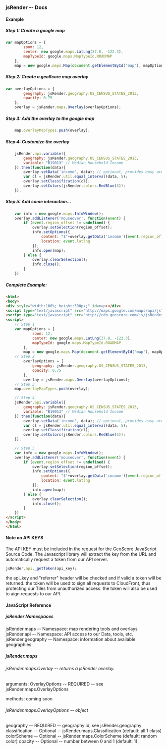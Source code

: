 ### jsRender -- Docs
#### Example

##### Step 1: Create a google map
```javascript
var mapOptions = {
        zoom: 12,
        center: new google.maps.LatLng(37.8, -122.3),
        mapTypeId: google.maps.MapTypeId.ROADMAP
    },
    map = new google.maps.Map(document.getElementById("map"), mapOptions);
```

##### Step 2: Create a geoScore map overlay
```javascript
var overlayOptions = {
        geography: jsRender.geography.US_CENSUS_STATES_2013,
        opacity: 0.75
    },
    overlay = jsRender.maps.Overlay(overlayOptions);
```            

##### Step 3: Add the overlay to the google map
```javascript
    map.overlayMapTypes.push(overlay);   
```

##### Step 4: Customize the overlay
```javascript
    jsRender.api.variable({
        geography: jsRender.geography.US_CENSUS_STATES_2013,
        variable: "B19013" // Median Household Income
    }).then(function(data){
        overlay.setData('income', data); // optional, provides easy access to the raw data, used in step 5.
        var cl = jsRender.util.equal_interval(data, 5);
        overlay.setClassification(cl);
        overlay.setColors(jsRender.colors.RedBlue(5));
    });
```

##### Step 5: Add some interaction...
```javascript
    var info = new google.maps.InfoWindow();
    overlay.addListener('mouseover', function(event) {
        if (event.region_offset != undefined) {
            overlay.setSelection(region_offset);
            info.setOptions({
                content: "$"+overlay.getData('income')[event.region_offset],
                location: event.latlng
            });
            info.open(map);
        } else {
            overlay.clearSelection();
            info.close();
        }
    })

```

##### Complete Example:
```html
<html>
<body>
<div style="width:100%; height:500px;" id=map></div>
<script type="text/javascript" src="http://maps.google.com/maps/api/js?sensor=false"></script>
<script type="text/javascript" src="http://cdn.geoscore.com/js/jsRender.v1.js?apikey=API_KEY"></script>
<script>
    // Step 1
    var mapOptions = {
            zoom: 12,
            center: new google.maps.LatLng(37.8, -122.3),
            mapTypeId: google.maps.MapTypeId.ROADMAP
        },
        map = new google.maps.Map(document.getElementById("map"), mapOptions),
    // Step 2
        overlayOptions = {
            geography: jsRender.geography.US_CENSUS_STATES_2013,
            opacity: 0.75
        },
        overlay = jsRender.maps.Overlay(overlayOptions);
    // Step 3
    map.overlayMapTypes.push(overlay);

    // Step 4
    jsRender.api.variable({
        geography: jsRender.geography.US_CENSUS_STATES_2013,
        variable: "B19013" // Median Household Income
    }).then(function(data){
        overlay.setData('income', data); // optional, provides easy access to the raw data, used in step 5.
        var cl = jsRender.util.equal_interval(data, 5);
        overlay.setClassification(cl);
        overlay.setColors(jsRender.colors.RedBlue(5));
    });

    // Step 5
    var info = new google.maps.InfoWindow();
    overlay.addListener('mouseover', function(event) {
        if (event.region_offset != undefined) {
            overlay.setSelection(region_offset);
            info.setOptions({
                content: "$"+overlay.getData('income')[event.region_offset],
                location: event.latlng
            });
            info.open(map);
        } else {
            overlay.clearSelection();
            info.close();
        }
    })
</script>
</body>
</html>
```

#### Note on API KEYS
The API KEY must be included in the request for the GeoScore JavaScript Source Code.
The Javascript library will extract the key from the URL and automatically request a token from our API server.
```javascript
jsRender.api._getToken(api_key);
```
the api_key and "referrer" header will be checked and if valid a token will be returned.
the token will be used to sign all requests to CloudFront, thus protecting our Tiles from unauthorized access.
the token will also be used to aign requests to our API.

#### JavaScript Reference


##### jsRender Namespaces

jsRender.maps -- Namespace: map rendering tools and overlays
jsRender.api -- Namespace: API access to our Data, tools, etc.
jsRender.geography -- Namespace: information about available geographies.

##### jsRender.maps

###### jsRender.maps.Overlay -- returns a jsRender overlay.
  arguments: OverlayOptions -- REQUIRED -- see jsRender.maps.OverlayOptions
  
  methods: coming soon
  
###### jsRender.maps.OverlayOptions -- object
  geography -- REQUIRED -- geography id, see jsRender.geography
  classification -- Optional -- jsRender.maps.Classification (default: all 1 class)
  colorScheme -- Optional -- jsRender.maps.ColorScheme (default: random color)
  opacity -- Optional -- number between 0 and 1 (default: 1)
  
  
  
  
  
  
  
  
  
